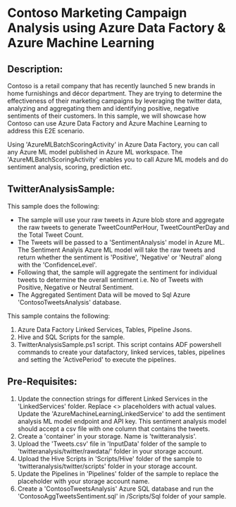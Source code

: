 # Contoso Marketing Campaign Analysis using Azure Data Factory & Azure Machine Learning

## Description:

Contoso is a retail company that has recently launched 5 new brands in home furnishings and décor department. 
They are trying to determine the effectiveness of their marketing campaigns by leveraging the twitter data, 
analyzing and aggregating them and identifying positive, negative sentiments of their customers.
In this sample, we will showcase how Contoso can use Azure Data Factory and Azure Machine Learning to address this E2E scenario.


Using 'AzureMLBatchScoringActivity' in Azure Data Factory, you can call any Azure ML model published in Azure ML workspace.
The 'AzureMLBatchScoringActivity' enables you to call Azure ML models and do sentiment analysis, scoring, prediction etc.

## TwitterAnalysisSample:

This sample does the following:
* The sample will use your raw tweets in Azure blob store and aggregate the raw tweets to generate TweetCountPerHour, TweetCountPerDay and the Total Tweet Count.
* The Tweets will be passed to a 'SentimentAnalysis' model in Azure ML. The Sentiment Analyis Azure ML model will take the raw tweets and return whether the sentiment is 'Positive', 'Negative' or 'Neutral' along with the 'ConfidenceLevel'.
* Following that, the sample will aggregate the sentiment for individual tweets to determine the overall sentiment i.e. No of Tweets with Positive, Negative or Neutral Sentiment.
* The Aggregated Sentiment Data will be moved to Sql Azure 'ContosoTweetsAnalysis' database.


This sample contains the following:
1. Azure Data Factory Linked Services, Tables, Pipeline Jsons.
2. Hive and SQL Scripts for the sample.
3. TwitterAnalysisSample.ps1 script. This script contains ADF powershell commands to create your datafactory, linked services, tables, pipelines and setting the 'ActivePeriod' to execute the pipelines.

## Pre-Requisites:
1. Update the connection strings for different Linked Services in the 'LinkedServices' folder. Replace <> placeholders with actual values.
   Update the 'AzureMachineLearningLinkedService' to add the sentiment analysis ML model endpoint and API key. 
   This sentiment analysis model should accept a csv file with one column that contains the tweets.
2. Create a 'container' in your storage. Name is 'twitteranalysis'.
3. Upload the 'Tweets.csv' file in 'InputData' folder of the sample to 'twitteranalysis/twitter/rawdata/' folder in your storage account.
4. Upload the Hive Scripts in 'Scripts/Hive' folder of the sample to 'twitteranalysis/twitter/scripts' folder in your storage account.
5. Update the Pipelines in 'Pipelines' folder of the sample to replace the <accountname> placeholder with your storage account name.
6. Create a 'ContosoTweetsAnalysis' Azure SQL database and run the 'ContosoAggTweetsSentiment.sql' in /Scripts/Sql folder of your sample.
